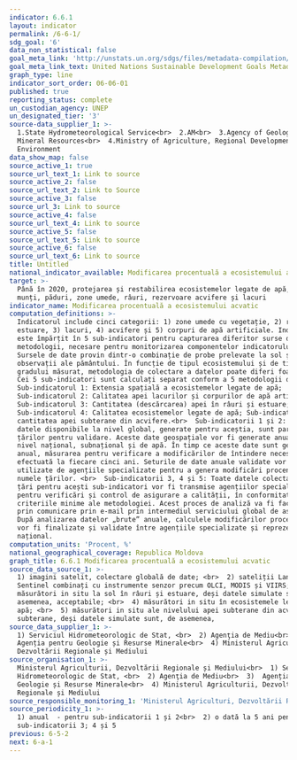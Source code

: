 ```yaml
---
indicator: 6.6.1
layout: indicator
permalink: /6-6-1/
sdg_goal: '6'
data_non_statistical: false
goal_meta_link: 'http://unstats.un.org/sdgs/files/metadata-compilation/Metadata-Goal-6.pdf'
goal_meta_link_text: United Nations Sustainable Development Goals Metadata (pdf 428kB)
graph_type: line
indicator_sort_order: 06-06-01
published: true
reporting_status: complete
un_custodian_agency: UNEP
un_designated_tier: '3'
source-data_supplier_1: >-
  1.State Hydrometeorological Service<br>  2.AM<br>  3.Agency of Geology and
  Mineral Resources<br>  4.Ministry of Agriculture, Regional Development and
  Environment
data_show_map: false
source_active_1: true
source_url_text_1: Link to source
source_active_2: false
source_url_text_2: Link to Source
source_active_3: false
source_url_3: Link to source
source_active_4: false
source_url_text_4: Link to source
source_active_5: false
source_url_text_5: Link to source
source_active_6: false
source_url_text_6: Link to source
title: Untitled
national_indicator_available: Modificarea procentuală a ecosistemului acvatic
target: >-
  Până în 2020, protejarea și restabilirea ecosistemelor legate de apă, inclusiv
  munți, păduri, zone umede, râuri, rezervoare acvifere și lacuri
indicator_name: Modificarea procentuală a ecosistemului acvatic
computation_definitions: >-
  Indicatorul include cinci categorii: 1) zone umede cu vegetație, 2) râuri și
  estuare, 3) lacuri, 4) acvifere și 5) corpuri de apă artificiale. Indicatorul
  este împărțit în 5 sub-indicatori pentru capturarea diferitor surse de date și
  metodologii, necesare pentru monitorizarea componentelor indicatorului.
  Sursele de date provin dintr-o combinație de probe prelevate la sol și
  observații ale pământului. În funcție de tipul ecosistemului și de tipul
  gradului măsurat, metodologia de colectare a datelor poate diferi foarte mult.
  Cei 5 sub-indicatori sunt calculați separat conform a 5 metodologii diferite:
  Sub-indicatorul 1: Extensia spațială a ecosistemelor legate de apă;
  Sub-indicatorul 2: Calitatea apei lacurilor și corpurilor de apă artificiale;
  Sub-indicatorul 3: Cantitatea (descărcarea) apei în râuri și estuare;
  Sub-indicatorul 4: Calitatea ecosistemelor legate de apă; Sub-indicatorul 5:
  cantitatea apei subterane din acvifere.<br>  Sub-indicatorii 1 și 2: Toate
  datele disponibile la nivel global, generate pentru aceștia, sunt partajate
  țărilor pentru validare. Aceste date geospațiale vor fi generate anual la
  nivel național, subnațional și de apă. În timp ce aceste date sunt generate
  anual, măsurarea pentru verificare a modificărilor de întindere necesită a fi
  efectuată la fiecare cinci ani. Seturile de date anuale validate vor fi
  utilizate de agențiile specializate pentru a genera modificări procentuale în
  numele țărilor. <br>  Sub-indicatorii 3, 4 și 5: Toate datele colectate în
  țări pentru acești sub-indicatori vor fi transmise agențiilor specializate
  pentru verificări și control de asigurare a calității, în conformitate cu
  criteriile minime ale metodologiei. Acest proces de analiză va fi facilitat
  prin comunicare prin e-mail prin intermediul serviciului global de asistență.
  După analizarea datelor „brute” anuale, calculele modificărilor procentuale
  vor fi finalizate și validate între agențiile specializate și reprezentantul
  național.
computation_units: 'Procent, %'
national_geographical_coverage: Republica Moldova
graph_title: 6.6.1 Modificarea procentuală a ecosistemului acvatic
source_data_source_1: >-
  1) imagini satelit, colectare globală de date; <br>  2) sateliții Landsat și
  Sentinel combinați cu instrumente senzor precum OLCI, MODIS și VIIRS; <br>  3)
  măsurători in situ la sol în râuri și estuare, deși datele simulate sunt, de
  asemenea, acceptabile; <br>  4) măsurători in situ în ecosistemele legate de
  apă; <br>  5) măsurători in situ ale nivelului apei subterane din acvifere
  subterane, deși datele simulate sunt, de asemenea,
source_data_supplier_1: >-
  1) Serviciul Hidrometeorologic de Stat, <br>  2) Agenţia de Mediu<br>  3) 
  Agenția pentru Geologie și Resurse Minerale<br>  4) Ministerul Agriculturii,
  Dezvoltării Regionale și Mediului
source_organisation_1: >-
  Ministerul Agriculturii, Dezvoltării Regionale și Mediului<br>  1) Serviciul
  Hidrometeorologic de Stat, <br>  2) Agenţia de Mediu<br>  3)  Agenția pentru
  Geologie și Resurse Minerale<br>  4) Ministerul Agriculturii, Dezvoltării
  Regionale și Mediului
source_responsible_monitoring_1: 'Ministerul Agriculturi, Dezvoltării Regionale și Mediului'
source_periodicity_1: >-
  1) anual  - pentru sub-indicatorii 1 și 2<br>  2) o dată la 5 ani pentru
  sub-indicatorii 3; 4 și 5
previous: 6-5-2
next: 6-a-1
---
```

